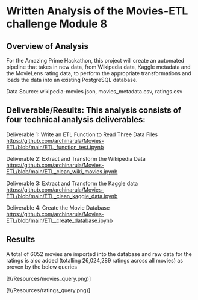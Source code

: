 # Written Analysis of the Movies-ETL challenge Module 8

## Overview of Analysis
For the Amazing Prime Hackathon, this project will create an automated pipeline that takes in new data, from Wikipedia data, Kaggle metadata and the MovieLens rating data, to perform the appropriate transformations and loads the data into an existing PostgreSQL database.

Data Source: wikipedia-movies.json, movies_metadata.csv, ratings.csv

## Deliverable/Results: This analysis consists of four technical analysis deliverables:

Deliverable 1: Write an ETL Function to Read Three Data Files
https://github.com/archinarula/Movies-ETL/blob/main/ETL_function_test.ipynb

Deliverable 2: Extract and Transform the Wikipedia Data
https://github.com/archinarula/Movies-ETL/blob/main/ETL_clean_wiki_movies.ipynb

Deliverable 3: Extract and Transform the Kaggle data
https://github.com/archinarula/Movies-ETL/blob/main/ETL_clean_kaggle_data.ipynb

Deliverable 4: Create the Movie Database
https://github.com/archinarula/Movies-ETL/blob/main/ETL_create_database.ipynb


## Results

A total of 6052 movies are imported into the database and raw data for the ratings is also added (totalling 26,024,289 ratings across all movies) as proven by the below queries

[!(/Resources/movies_query.png)]

[!(/Resources/ratings_query.png)]



